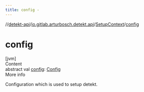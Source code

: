 ```yaml
---
title: config -
---
```

//[detekt-api](../../index.md)/[io.gitlab.arturbosch.detekt.api](../index.md)/[SetupContext](index.md)/[config](config.md)



# config  
[jvm]  
Content  
abstract val [config](config.md): [Config](../-config/index.md)  
More info  


Configuration which is used to setup detekt.

  



